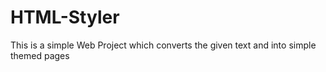 # HTML-Styler
This is a simple Web Project which converts the given text and into simple themed pages
